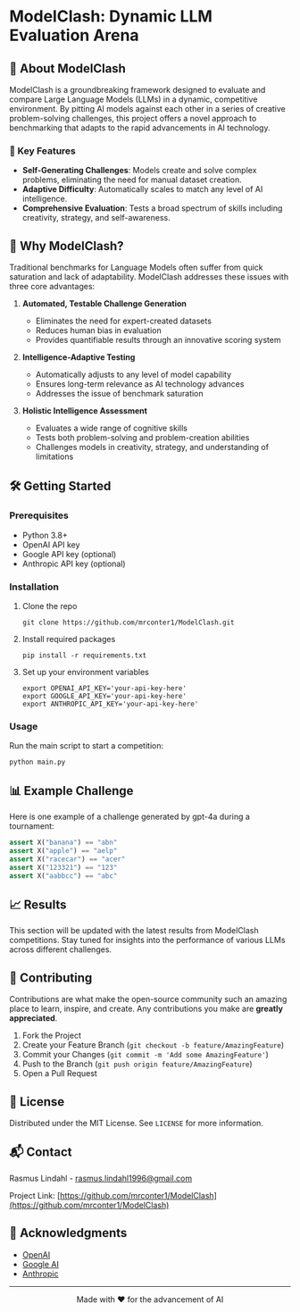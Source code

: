 # ModelClash: Dynamic LLM Evaluation Arena

## 🚀 About ModelClash

ModelClash is a groundbreaking framework designed to evaluate and compare Large Language Models (LLMs) in a dynamic, competitive environment. By pitting AI models against each other in a series of creative problem-solving challenges, this project offers a novel approach to benchmarking that adapts to the rapid advancements in AI technology.

### 🌟 Key Features

- **Self-Generating Challenges**: Models create and solve complex problems, eliminating the need for manual dataset creation.
- **Adaptive Difficulty**: Automatically scales to match any level of AI intelligence.
- **Comprehensive Evaluation**: Tests a broad spectrum of skills including creativity, strategy, and self-awareness.

## 🧠 Why ModelClash?

Traditional benchmarks for Language Models often suffer from quick saturation and lack of adaptability. ModelClash addresses these issues with three core advantages:

1. **Automated, Testable Challenge Generation**
   - Eliminates the need for expert-created datasets
   - Reduces human bias in evaluation
   - Provides quantifiable results through an innovative scoring system

2. **Intelligence-Adaptive Testing**
   - Automatically adjusts to any level of model capability
   - Ensures long-term relevance as AI technology advances
   - Addresses the issue of benchmark saturation

3. **Holistic Intelligence Assessment**
   - Evaluates a wide range of cognitive skills
   - Tests both problem-solving and problem-creation abilities
   - Challenges models in creativity, strategy, and understanding of limitations

## 🛠 Getting Started

### Prerequisites

- Python 3.8+
- OpenAI API key
- Google API key (optional)
- Anthropic API key (optional)

### Installation

1. Clone the repo
   ```
   git clone https://github.com/mrconter1/ModelClash.git
   ```
2. Install required packages
   ```
   pip install -r requirements.txt
   ```
3. Set up your environment variables
   ```
   export OPENAI_API_KEY='your-api-key-here'
   export GOOGLE_API_KEY='your-api-key-here'
   export ANTHROPIC_API_KEY='your-api-key-here'
   ```

### Usage

Run the main script to start a competition:

```
python main.py
```

## 📊 Example Challenge

Here is one example of a challenge generated by gpt-4a during a tournament:

```python
assert X("banana") == "abn"
assert X("apple") == "aelp"
assert X("racecar") == "acer"
assert X("123321") == "123"
assert X("aabbcc") == "abc"
```

## 📈 Results

This section will be updated with the latest results from ModelClash competitions. Stay tuned for insights into the performance of various LLMs across different challenges.

## 🤝 Contributing

Contributions are what make the open-source community such an amazing place to learn, inspire, and create. Any contributions you make are **greatly appreciated**.

1. Fork the Project
2. Create your Feature Branch (`git checkout -b feature/AmazingFeature`)
3. Commit your Changes (`git commit -m 'Add some AmazingFeature'`)
4. Push to the Branch (`git push origin feature/AmazingFeature`)
5. Open a Pull Request

## 📜 License

Distributed under the MIT License. See `LICENSE` for more information.

## 📬 Contact

Rasmus Lindahl - rasmus.lindahl1996@gmail.com

Project Link: [https://github.com/mrconter1/ModelClash](https://github.com/mrconter1/ModelClash)

## 🙏 Acknowledgments

- [OpenAI](https://openai.com/)
- [Google AI](https://ai.google/)
- [Anthropic](https://www.anthropic.com/)

---

<p align="center">Made with ❤️ for the advancement of AI</p>